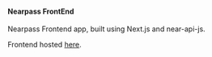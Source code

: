 #### Nearpass FrontEnd

Nearpass Frontend app, built using Next.js and near-api-js.

Frontend hosted [here](https://nearpass.vercel.app/).
